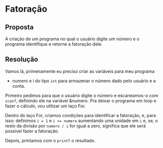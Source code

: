 # Fatoração

## Proposta

A criação de um programa no qual o usuário digite um número e o programa identifique e retorne a fatoração dele.

## Resolução

Vamos lá, primeiramente eu preciso criar as variáveis para meu programa

- numero e i do tipo `int` para armazenar o número dado pelo usuário e a conta.

Primeiro pedimos para que o usuário digite o número e escaneamos-o com `scanf`, definindo ele na variável &numero.
Pra deixar o programa em loop e fazer o cálculo, vou utilizar um laço For.

Dentro do laço For, criamos condições para identificar a fatoração, e, para isso: definimos `i = 1` e `i <= numero` aumentando uma unidade em `i` e, se, o resto da divisão por ``numero / i`` for igual a zero, significa que ele será possível fazer a fatoração. 

Depois, printamos com o ``printf`` o resultado.
